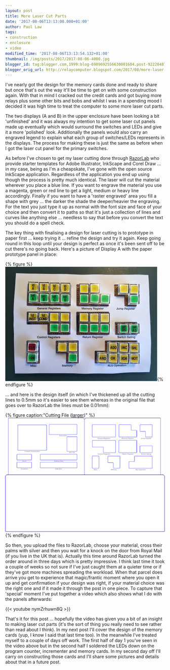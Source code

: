 ```yaml
---
layout: post
title: More Laser Cut Parts
date: '2017-08-06T13:13:00.000+01:00'
author: Paul Law
tags:
- construction
- enclosure
- video
modified_time: '2017-08-06T13:13:54.132+01:00'
thumbnail: /img/posts/2017/2017-08-06-4000.jpg
blogger_id: tag:blogger.com,1999:blog-6989692556630001604.post-9222048764227695973
blogger_orig_url: http://relaycomputer.blogspot.com/2017/08/more-laser-cut-parts.html
---
```


I've nearly got the design for the memory cards done and ready to share but 
once that's out the way it'll be time to get on with some construction again. 
With that in mind I cracked out the credit cards and got buying more relays 
plus some other bits and bobs and whilst I was in a spending mood I decided it 
was high time to treat the computer to some more laser cut parts.

The two displays (A and B) in the upper enclosure have been looking a bit 
'unfinished' and it was always my intention to get some laser cut panels made 
up eventually which would surround the switches and LEDs and give it a more 
'polished' look. Additionally the panels would also carry an engraved legend 
to explain what each group of switches/LEDs represents in the displays. The 
process for making these is just the same as before when I got the laser cut 
panel for the primary switches.

As before I've chosen to get my 
laser cutting done through [RazorLab](http://www.razorlab.co.uk/) who provide starter templates for Adobe 
Illustrator, InkScape and Corel Draw ... in my case, being as I'm a 
cheapskate, I've gone with the open source InkScape application. Regardless of 
the application you end up using though the process is pretty much identical. 
The laser will cut the material wherever you place a blue line. If you want to 
engrave the material you use a magenta, green or red line to get a light, 
medium or heavy line accordingly. Finally if you want to have a 'raster 
engraved' area you fill a shape with grey ... the darker the shade the 
deeper/heavier the engraving. For the text you just type it up as normal with 
the font size and face of your choice and then convert it to paths so that 
it's just a collection of lines and curves like anything else ... needless to 
say that before you convert the text you should do a spell check.

The key thing with finalising a design for laser cutting is to prototype in 
paper first ... keep trying it ... refine the design and try it again. Keep 
going round in this loop until your design is perfect as once it's been sent 
off to be cut there's no going back. Here's a picture of Display A with the 
paper prototype panel in place:

{% figure %}
![Display A Panel Paper Prototype](/img/posts/2017/2017-08-06-0000.jpg){% endfigure %}

... and here is the design itself (in which 
I've thickened up all the cutting lines to 0.5mm so it's easier to see them 
whereas in the original file that goes over to RazorLab the lines must be 
0.01mm):

{% figure caption:"Cutting File ([larger](/img/posts/2017/2017-08-06-1001.png))" %}
![Cutting File](/img/posts/2017/2017-08-06-0001.png){% endfigure %}

So then, you upload the files to RazorLab, choose your 
material, cross their palms with silver and then you wait for a knock on the 
door from Royal Mail (if you live in the UK that is). Actually this time 
around RazorLab turned the order around in three days which is pretty 
impressive. I think last time it took a couple of weeks so not sure if I've 
just caught them at a quieter time or if they've got more machines spreading 
the workload. When that parcel does arrive you get to experience that 
magic/frantic moment where you open it up and get confirmation if your design 
was right, if your material choice was the right one and if it made it through 
the post in one piece. To capture that 'special' moment I've put together a 
video which also shows what I do with the panels afterwards:

{{< youtube nymZrhuwn8Q >}}

That's it for this post ... hopefully the video has 
given you a bit of an insight to making laser cut parts (it's the sort of 
thing you really need to see rather than read about I think). In my next post 
I'll cover the design of the memory cards (yup, I know I said that last time 
too). In the meanwhile I've treated myself to a couple of days off work. The 
first half of day 1 you've seen in the video above but in the second half I 
soldered the LEDs down on the program counter, incrementer and memory cards. 
In my second day off I'll carry on constructing those cards and I'll share 
some pictures and details about that in a future post. 
